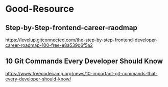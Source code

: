 # Good-Resource
## Step-by-Step-frontend-career-raodmap
https://levelup.gitconnected.com/the-step-by-step-frontend-developer-career-roadmap-100-free-e8a539d6f5a2

## 10 Git Commands Every Developer Should Know
https://www.freecodecamp.org/news/10-important-git-commands-that-every-developer-should-know/
